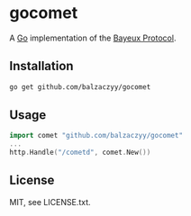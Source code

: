 gocomet
=======

A [Go](http://golang.org/) implementation of the [Bayeux Protocol](http://cometd.org/documentation/bayeux/spec).

Installation
------------

```bash
go get github.com/balzaczyy/gocomet
```
    
Usage
-----

```go
import comet "github.com/balzaczyy/gocomet"
...
http.Handle("/cometd", comet.New())
```

License
-------

MIT, see LICENSE.txt.
